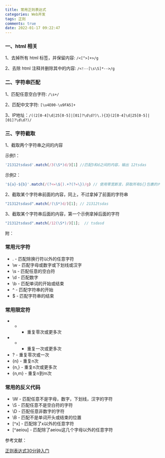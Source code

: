 ```yaml
---
title: 常用正则表达式
categories: Web开发
tags: 正则
comments: true
date: 2022-01-17 09:22:47
---
```


### 一、html 相关

1、去掉所有 html 标签，并保留内容: `/<[^>]+>/g`

2、去除 html 注释并删除其中的内容: `/<!--[\s\S]*-->/g`

### 二、字符串匹配

1、匹配任意空白字符: `/\s+/`

2、匹配中文字符: `[\u4E00-\u9FA5]+`

3、IP地址：`/((2[0-4]\d|25[0-5]|[01]?\d\d?)\.){3}(2[0-4]\d|25[0-5]|[01]?\d\d?)/`

### 三、字符截取

1、截取两个字符串之间的内容

示例1：

```js
'21312tsdasd'.match(/3(\S*)d/)[1] //匹配3和d之间的内容，输出 12tsdas
```

示例2：

```js
'${a}-${b}'.match(/(?<=\${).+?(?=\})/g) // 使用零宽断言，获取所有${}包裹的内容，输出['a','b']
```

2、截取某个字符串前面的内容，同上，不过拿掉了前面的字符串
 
```js
"21312tsdasd".match(/(\S*)d/)[1]; // 21312tsdas
```
 
3、截取某个字符串后面的内容，第一个示例拿掉后面的字符

```js
"21312tsdasd".match(/12(\S*)/)[1];  // tsdasd
```

附：

### 常用元字符

- . - 匹配除换行符以外的任意字符
- \w - 匹配字母或数字或下划线或汉字
- \s - 匹配任意的空白符
- \d - 匹配数字
- \b - 匹配单词的开始或结束
- ^ - 匹配字符串的开始
- $ - 匹配字符串的结束

### 常用限定符

- * - 重复零次或更多次
- + - 重复一次或更多次
- ? - 重复零次或一次
- {n} - 重复n次
- {n,} - 重复n次或更多次
- {n,m} - 重复n到m次


### 常用的反义代码

- \W - 匹配任意不是字母，数字，下划线，汉字的字符
- \S - 匹配任意不是空白符的字符
- \D - 匹配任意非数字的字符
- \B - 匹配不是单词开头或结束的位置
- [^x] - 匹配除了x以外的任意字符
- [^aeiou] - 匹配除了aeiou这几个字母以外的任意字符

参考文献：

[正则表达式30分钟入门](https://deerchao.cn/tutorials/regex/regex.htm)
